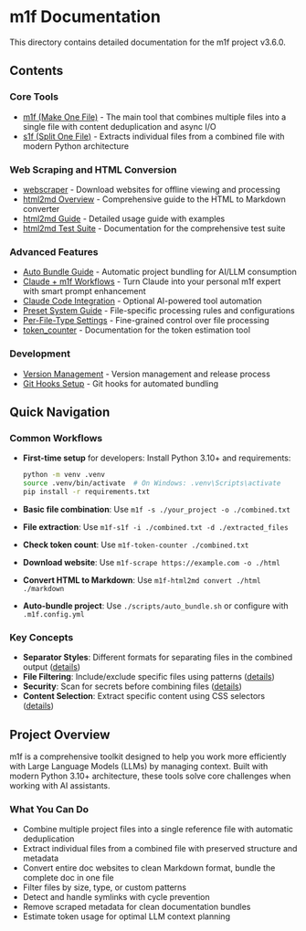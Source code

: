 # m1f Documentation

This directory contains detailed documentation for the m1f project v3.6.0.

## Contents

### Core Tools

- [m1f (Make One File)](01_m1f/00_m1f.md) - The main tool that
  combines multiple files into a single file with content deduplication and
  async I/O
- [s1f (Split One File)](02_s1f/20_s1f.md) - Extracts individual files from a combined file with 
  modern Python architecture

### Web Scraping and HTML Conversion

- [webscraper](04_scrape/40_webscraper.md) - Download websites for offline
  viewing and processing
- [html2md Overview](03_html2md/30_html2md.md) - Comprehensive guide to the HTML
  to Markdown converter
- [html2md Guide](03_html2md/31_html2md_guide.md) - Detailed usage guide with
  examples
- [html2md Test Suite](03_html2md/33_html2md_test_suite.md) - Documentation for
  the comprehensive test suite

### Advanced Features

- [Auto Bundle Guide](01_m1f/20_auto_bundle_guide.md) - Automatic project
  bundling for AI/LLM consumption
- [Claude + m1f Workflows](01_m1f/30_claude_workflows.md) - Turn Claude into
  your personal m1f expert with smart prompt enhancement
- [Claude Code Integration](01_m1f/31_claude_code_integration.md) - Optional
  AI-powered tool automation
- [Preset System Guide](01_m1f/10_m1f_presets.md) - File-specific processing
  rules and configurations
- [Per-File-Type Settings](01_m1f/11_preset_per_file_settings.md) - Fine-grained
  control over file processing
- [token_counter](99_misc/98_token_counter.md) - Documentation for the token
  estimation tool

### Development

- [Version Management](05_development/55_version_management.md) - Version
  management and release process
- [Git Hooks Setup](05_development/56_git_hooks_setup.md) - Git hooks for
  automated bundling

## Quick Navigation

### Common Workflows

- **First-time setup** for developers: Install Python 3.10+ and requirements:
  
  ```bash
  python -m venv .venv
  source .venv/bin/activate  # On Windows: .venv\Scripts\activate
  pip install -r requirements.txt
  ```
- **Basic file combination**: Use `m1f -s ./your_project -o ./combined.txt`
- **File extraction**: Use `m1f-s1f -i ./combined.txt -d ./extracted_files`
- **Check token count**: Use `m1f-token-counter ./combined.txt`
- **Download website**: Use `m1f-scrape https://example.com -o ./html`
- **Convert HTML to Markdown**: Use `m1f-html2md convert ./html ./markdown`
- **Auto-bundle project**: Use `./scripts/auto_bundle.sh` or configure with
  `.m1f.config.yml`

### Key Concepts

- **Separator Styles**: Different formats for separating files in the combined
  output ([details](01_m1f/00_m1f.md#separator-styles))
- **File Filtering**: Include/exclude specific files using patterns
  ([details](01_m1f/00_m1f.md#command-line-options))
- **Security**: Scan for secrets before combining files
  ([details](01_m1f/00_m1f.md#security-check))
- **Content Selection**: Extract specific content using CSS selectors
  ([details](03_html2md/30_html2md.md#content-selection))

## Project Overview

m1f is a comprehensive toolkit designed to help you work more efficiently
with Large Language Models (LLMs) by managing context. Built with modern Python
3.10+ architecture, these tools solve core challenges when working with AI
assistants.

### What You Can Do

- Combine multiple project files into a single reference file with automatic
  deduplication
- Extract individual files from a combined file with preserved structure and
  metadata
- Convert entire doc websites to clean Markdown format, bundle the complete doc in one file
- Filter files by size, type, or custom patterns
- Detect and handle symlinks with cycle prevention
- Remove scraped metadata for clean documentation bundles
- Estimate token usage for optimal LLM context planning

